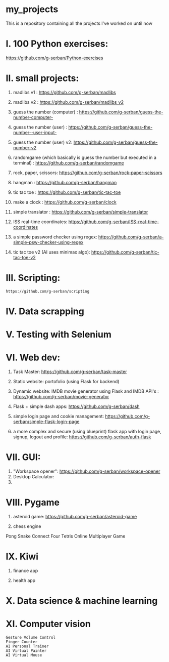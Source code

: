 # my_projects
This is a repository containing all the projects I've worked on until now 

# I. 100 Python exercises: 
https://github.com/g-serban/Python-exercises

# II. small projects:

1. madlibs v1 : https://github.com/g-serban/madlibs

2. madlibs v2 : https://github.com/g-serban/madlibs_v2

3. guess the number (computer) : https://github.com/g-serban/guess-the-number-computer-

4. guess the number (user) : https://github.com/g-serban/guess-the-number--user-input-

5. guess the number (user) v2: https://github.com/g-serban/guess-the-number-v2

6. randomgame (which basically is guess the number but executed in a terminal) : https://github.com/g-serban/randomgame

7. rock, paper, scissors: https://github.com/g-serban/rock-paper-scissors

8. hangman : https://github.com/g-serban/hangman

9. tic tac toe : https://github.com/g-serban/tic-tac-toe

10. make a clock : https://github.com/g-serban/clock

11. simple translator : https://github.com/g-serban/simple-translator

12. ISS real-time coordinates: https://github.com/g-serban/ISS-real-time-coordinates

13. a simple password checker using regex: https://github.com/g-serban/a-simple-psw-checker-using-regex

14. tic tac toe v2 (AI uses minimax algo): https://github.com/g-serban/tic-tac-toe-v2


# III. Scripting: 
    https://github.com/g-serban/scripting


# IV. Data scrapping


# V. Testing with Selenium


# VI. Web dev:

1. Task Master: https://github.com/g-serban/task-master

2. Static website: portofolio (using Flask for backend)

3. Dynamic website: IMDB movie generator using Flask and IMDB API's : https://github.com/g-serban/movie-generator

4. Flask + simple dash apps: https://github.com/g-serban/dash

5. simple login page and cookie management: https://github.com/g-serban/simple-flask-login-page

6. a more complex and secure (using blueprint) flask app with login page, signup, logout and profile: https://github.com/g-serban/auth-flask


# VII. GUI:

1. "Workspace opener": https://github.com/g-serban/workspace-opener
2. Desktop Calculator: 
3. 


# VIII. Pygame

1. asteroid game: https://github.com/g-serban/asteroid-game

2. chess engine 

Pong
Snake
Connect Four
Tetris
Online Multiplayer Game


# IX. Kiwi

1. finance app

2. health app

# X. Data science & machine learning

# XI. Computer vision

    Gesture Volume Control
    Finger Counter
    AI Personal Trainer
    AI Virtual Painter
    AI Virtual Mouse

